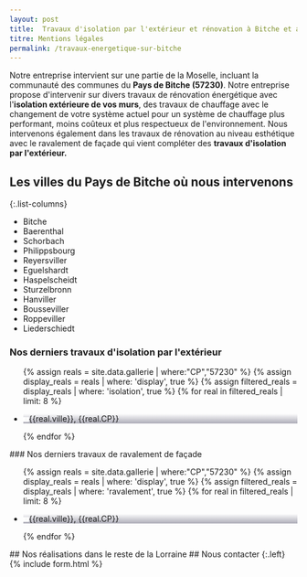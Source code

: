 ```yaml
---
layout: post
title:  Travaux d'isolation par l'extérieur et rénovation à Bitche et aux alentours
titre: Mentions légales
permalink: /travaux-energetique-sur-bitche
---
```

Notre entreprise intervient sur une partie de la Moselle, incluant la communauté des communes du <strong>Pays de Bitche (57230)</strong>. 
Notre entreprise propose d'intervenir sur divers travaux de rénovation énergétique avec l'<strong>isolation extérieure de vos murs</strong>, des travaux de chauffage avec le changement de votre système actuel pour un système de chauffage plus performant, moins coûteux et plus respectueux de l'environnement. Nous intervenons également dans les travaux de rénovation au niveau esthétique avec le ravalement de façade qui vient compléter des <strong>travaux d'isolation par l'extérieur.</strong>
## Les villes du Pays de Bitche où nous intervenons

{:.list-columns}
- Bitche
- Baerenthal
- Schorbach
- Philippsbourg
- Reyersviller
- Eguelshardt
- Haspelscheidt
- Sturzelbronn
- Hanviller
- Bousseviller
- Roppeviller
- Liederschiedt

### Nos derniers travaux d'isolation par l'extérieur
  <ul class="grid four">
  	{% assign reals = site.data.gallerie | where:"CP","57230" %}
    {% assign display_reals = reals | where: 'display', true %}
    {% assign filtered_reals = display_reals | where: 'isolation', true %}
    {% for real in filtered_reals | limit: 8 %}
      <li class="item-grid realisation" onclick="closebox()" style="background-image: linear-gradient(0deg, rgba(2,0,36,0.3197872899159664) 0%, rgba(255,255,255,0) 100%),url(../assets/images/realisations/{{real.img}});" data-image="{{real.img}}" data-ville="{{real.ville}}" data-cp="{{real.CP}}">
        <img src="../assets/images/realisations/{{real.img}}" alt="travaux de rénovation de façade à {{real.ville}}" style="display: none;">
        <p><img src="../assets/images/icones/map-marker.png" width="10">{{real.ville}}, {{real.CP}}</p>
      </li>
    {% endfor %}
  </ul>
### Nos derniers travaux de ravalement de façade
  <ul class="grid four">
  	{% assign reals = site.data.gallerie | where:"CP","57230" %}
    {% assign display_reals = reals | where: 'display', true %}
    {% assign filtered_reals = display_reals | where: 'ravalement', true %}
    {% for real in filtered_reals | limit: 8 %}
      <li class="item-grid realisation" onclick="closebox()" style="background-image: linear-gradient(0deg, rgba(2,0,36,0.3197872899159664) 0%, rgba(255,255,255,0) 100%),url(../assets/images/realisations/{{real.img}});" data-image="{{real.img}}" data-ville="{{real.ville}}" data-cp="{{real.CP}}">
        <img src="../assets/images/realisations/{{real.img}}" alt="travaux de rénovation de façade à {{real.ville}}" style="display: none;">
        <p><img src="../assets/images/icones/map-marker.png" width="10">{{real.ville}}, {{real.CP}}</p>
      </li>
    {% endfor %}
  </ul>
## Nos réalisations dans le reste de la Lorraine
## Nous contacter
{:.left}
{% include form.html %}
